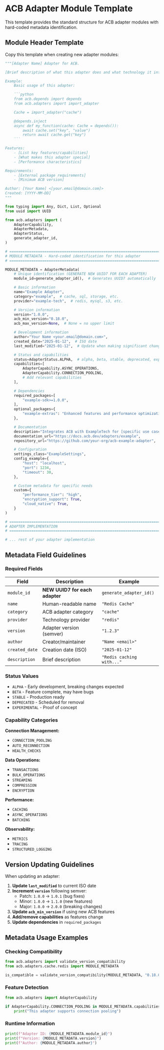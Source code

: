 # ACB Adapter Module Template

This template provides the standard structure for ACB adapter modules with hard-coded metadata identification.

## Module Header Template

Copy this template when creating new adapter modules:

```python
"""[Adapter Name] Adapter for ACB.

[Brief description of what this adapter does and what technology it integrates with.]

Example:
    Basic usage of this adapter:

    ```python
    from acb.depends import depends
    from acb.adapters import import_adapter

    Cache = import_adapter("cache")

    @depends.inject
    async def my_function(cache: Cache = depends()):
        await cache.set("key", "value")
        return await cache.get("key")
    ```

Features:
    - [List key features/capabilities]
    - [What makes this adapter special]
    - [Performance characteristics]

Requirements:
    - [External package requirements]
    - [Minimum ACB version]

Author: [Your Name] <[your.email@domain.com]>
Created: [YYYY-MM-DD]
"""

from typing import Any, Dict, List, Optional
from uuid import UUID

from acb.adapters import (
    AdapterCapability,
    AdapterMetadata,
    AdapterStatus,
    generate_adapter_id,
)

# =============================================================================
# MODULE METADATA - Hard-coded identification for this adapter
# =============================================================================

MODULE_METADATA = AdapterMetadata(
    # Unique identification (GENERATE NEW UUID7 FOR EACH ADAPTER)
    module_id=generate_adapter_id(),  # Generates UUID7 automatically

    # Basic information
    name="Example Adapter",
    category="example",  # cache, sql, storage, etc.
    provider="example-tech",  # redis, mysql, s3, etc.

    # Version information
    version="1.0.0",
    acb_min_version="0.18.0",
    acb_max_version=None,  # None = no upper limit

    # Development information
    author="Your Name <your.email@domain.com>",
    created_date="2025-01-12",  # ISO date
    last_modified="2025-01-12",  # Update when making significant changes

    # Status and capabilities
    status=AdapterStatus.ALPHA,  # alpha, beta, stable, deprecated, experimental
    capabilities=[
        AdapterCapability.ASYNC_OPERATIONS,
        AdapterCapability.CONNECTION_POOLING,
        # Add relevant capabilities
    ],

    # Dependencies
    required_packages=[
        "example-sdk>=1.0.0",
    ],
    optional_packages={
        "example-extras": "Enhanced features and performance optimizations",
    },

    # Documentation
    description="Integrates ACB with ExampleTech for [specific use case]",
    documentation_url="https://docs.acb.dev/adapters/example",
    repository_url="https://github.com/your-org/acb-example-adapter",

    # Configuration
    settings_class="ExampleSettings",
    config_example={
        "host": "localhost",
        "port": 1234,
        "timeout": 30,
    },

    # Custom metadata for specific needs
    custom={
        "performance_tier": "high",
        "encryption_support": True,
        "cloud_native": True,
    }
)

# =============================================================================
# ADAPTER IMPLEMENTATION
# =============================================================================

# ... rest of your adapter implementation
```

## Metadata Field Guidelines

### Required Fields

| Field | Description | Example |
|-------|-------------|---------|
| `module_id` | **NEW UUID7 for each adapter** | `generate_adapter_id()` |
| `name` | Human-readable name | `"Redis Cache"` |
| `category` | ACB adapter category | `"cache"` |
| `provider` | Technology provider | `"redis"` |
| `version` | Adapter version (semver) | `"1.2.3"` |
| `author` | Creator/maintainer | `"Name <email>"` |
| `created_date` | Creation date (ISO) | `"2025-01-12"` |
| `description` | Brief description | `"Redis caching with..."` |

### Status Values

- `ALPHA` - Early development, breaking changes expected
- `BETA` - Feature complete, may have bugs
- `STABLE` - Production ready
- `DEPRECATED` - Scheduled for removal
- `EXPERIMENTAL` - Proof of concept

### Capability Categories

**Connection Management:**
- `CONNECTION_POOLING`
- `AUTO_RECONNECTION`
- `HEALTH_CHECKS`

**Data Operations:**
- `TRANSACTIONS`
- `BULK_OPERATIONS`
- `STREAMING`
- `COMPRESSION`
- `ENCRYPTION`

**Performance:**
- `CACHING`
- `ASYNC_OPERATIONS`
- `BATCHING`

**Observability:**
- `METRICS`
- `TRACING`
- `STRUCTURED_LOGGING`

## Version Updating Guidelines

When updating an adapter:

1. **Update `last_modified`** to current ISO date
2. **Increment `version`** following semver:
   - Patch: `1.0.0` → `1.0.1` (bug fixes)
   - Minor: `1.0.0` → `1.1.0` (new features)
   - Major: `1.0.0` → `2.0.0` (breaking changes)
3. **Update `acb_min_version`** if using new ACB features
4. **Add/remove capabilities** as features change
5. **Update dependencies** in `required_packages`

## Metadata Usage Examples

### Checking Compatibility
```python
from acb.adapters import validate_version_compatibility
from acb.adapters.cache.redis import MODULE_METADATA

is_compatible = validate_version_compatibility(MODULE_METADATA, "0.18.0")
```

### Feature Detection
```python
from acb.adapters import AdapterCapability

if AdapterCapability.CONNECTION_POOLING in MODULE_METADATA.capabilities:
    print("This adapter supports connection pooling")
```

### Runtime Information
```python
print(f"Adapter ID: {MODULE_METADATA.module_id}")
print(f"Version: {MODULE_METADATA.version}")
print(f"Author: {MODULE_METADATA.author}")
```
